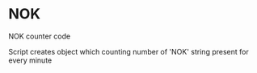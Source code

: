 # NOK
NOK counter code

Script creates object which counting number of 'NOK' string present for every minute
